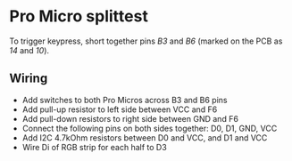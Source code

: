 # Pro Micro splittest

To trigger keypress, short together pins *B3* and *B6* (marked on the PCB as *14* and *10*).

## Wiring
- Add switches to both Pro Micros across B3 and B6 pins
- Add pull-up resistor to left side between VCC and F6
- Add pull-down resistors to right side between GND and F6
- Connect the following pins on both sides together: D0, D1, GND, VCC
- Add I2C 4.7kOhm resistors between D0 and VCC, and D1 and VCC
- Wire Di of RGB strip for each half to D3
